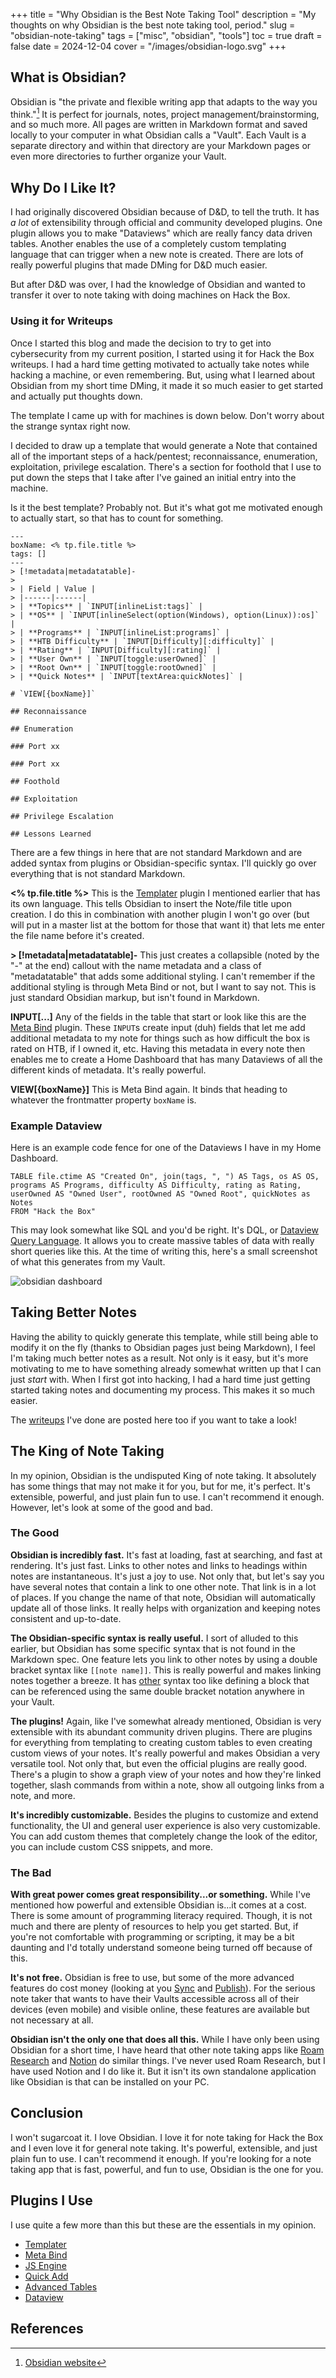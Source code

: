 +++
title = "Why Obsidian is the Best Note Taking Tool"
description = "My thoughts on why Obsidian is the best note taking tool, period."
slug = "obsidian-note-taking"
tags = ["misc", "obsidian", "tools"]
toc = true
draft = false
date = 2024-12-04
cover = "/images/obsidian-logo.svg"
+++

## What is Obsidian?

Obsidian is "the private and flexible writing app that adapts to the way you think."[^1] It is perfect for journals, notes, project management/brainstorming, and so much more. All pages are written in Markdown format and saved locally to your computer in what Obsidian calls a "Vault". Each Vault is a separate directory and within that directory are your Markdown pages or even more directories to further organize your Vault.

## Why Do I Like It?

I had originally discovered Obsidian because of D&D, to tell the truth. It has _a lot_ of extensibility through official and community developed plugins. One plugin allows you to make "Dataviews" which are really fancy data driven tables. Another enables the use of a completely custom templating language that can trigger when a new note is created. There are lots of really powerful plugins that made DMing for D&D much easier.

But after D&D was over, I had the knowledge of Obsidian and wanted to transfer it over to note taking with doing machines on Hack the Box.

### Using it for Writeups

Once I started this blog and made the decision to try to get into cybersecurity from my current position, I started using it for Hack the Box writeups. I had a hard time getting motivated to actually take notes while hacking a machine, or even remembering. But, using what I learned about Obsidian from my short time DMing, it made it so much easier to get started and actually put thoughts down.

The template I came up with for machines is down below. Don't worry about the strange syntax right now.

I decided to draw up a template that would generate a Note that contained all of the important steps of a hack/pentest; reconnaissance, enumeration, exploitation, privilege escalation. There's a section for foothold that I use to put down the steps that I take after I've gained an initial entry into the machine.

Is it the best template? Probably not. But it's what got me motivated enough to actually start, so that has to count for something.

```obsidian
---
boxName: <% tp.file.title %>
tags: []
---
> [!metadata|metadatatable]-
>
> | Field | Value |
> |------|------|
> | **Topics** | `INPUT[inlineList:tags]` |
> | **OS** | `INPUT[inlineSelect(option(Windows), option(Linux)):os]` |
> | **Programs** | `INPUT[inlineList:programs]` |
> | **HTB Difficulty** | `INPUT[Difficulty][:difficulty]` |
> | **Rating** | `INPUT[Difficulty][:rating]` |
> | **User Own** | `INPUT[toggle:userOwned]` |
> | **Root Own** | `INPUT[toggle:rootOwned]` |
> | **Quick Notes** | `INPUT[textArea:quickNotes]` |

# `VIEW[{boxName}]`

## Reconnaissance

## Enumeration

### Port xx

### Port xx

## Foothold

## Exploitation

## Privilege Escalation

## Lessons Learned
```

There are a few things in here that are not standard Markdown and are added syntax from plugins or Obsidian-specific syntax. I'll quickly go over everything that is not standard Markdown.

**<% tp.file.title %>**
This is the [Templater](https://silentvoid13.github.io/Templater/introduction.html) plugin I mentioned earlier that has its own language. This tells Obsidian to insert the Note/file title upon creation. I do this in combination with another plugin I won't go over (but will put in a master list at the bottom for those that want it) that lets me enter the file name before it's created.

**> [!metadata|metadatatable]-**
This just creates a collapsible (noted by the "-" at the end) callout with the name metadata and a class of "metadatatable" that adds some additional styling. I can't remember if the additional styling is through Meta Bind or not, but I want to say not. This is just standard Obsidian markup, but isn't found in Markdown.

**INPUT[...]**
Any of the fields in the table that start or look like this are the [Meta Bind](https://www.moritzjung.dev/obsidian-meta-bind-plugin-docs/) plugin. These `INPUT`s create input (duh) fields that let me add additional metadata to my note for things such as how difficult the box is rated on HTB, if I owned it, etc. Having this metadata in every note then enables me to create a Home Dashboard that has many Dataviews of all the different kinds of metadata. It's really powerful.

**VIEW[{boxName}]**
This is Meta Bind again. It binds that heading to whatever the frontmatter property `boxName` is.

### Example Dataview

Here is an example code fence for one of the Dataviews I have in my Home Dashboard.

```dataview "Example"
TABLE file.ctime AS "Created On", join(tags, ", ") AS Tags, os AS OS, programs AS Programs, difficulty AS Difficulty, rating as Rating, userOwned AS "Owned User", rootOwned AS "Owned Root", quickNotes as Notes
FROM "Hack the Box"
```

This may look somewhat like SQL and you'd be right. It's DQL, or [Dataview Query Language](https://blacksmithgu.github.io/obsidian-dataview/queries/structure/). It allows you to create massive tables of data with really short queries like this. At the time of writing this, here's a small screenshot of what this generates from my Vault.

![obsidian dashboard](/images/obsidian-dashboard.png)

## Taking Better Notes

Having the ability to quickly generate this template, while still being able to modify it on the fly (thanks to Obsidian pages just being Markdown), I feel I'm taking much better notes as a result. Not only is it easy, but it's more motivating to me to have something already somewhat written up that I can just _start_ with. When I first got into hacking, I had a hard time just getting started taking notes and documenting my process. This makes it so much easier.

The [writeups](/tags/writeup) I've done are posted here too if you want to take a look!

## The King of Note Taking

In my opinion, Obsidian is the undisputed King of note taking. It absolutely has some things that may not make it for you, but for me, it's perfect. It's extensible, powerful, and just plain fun to use. I can't recommend it enough. However, let's look at some of the good and bad.

### The Good

**Obsidian is incredibly fast.** It's fast at loading, fast at searching, and fast at rendering. It's just fast. Links to other notes and links to headings within notes are instantaneous. It's just a joy to use. Not only that, but let's say you have several notes that contain a link to one other note. That link is in a lot of places. If you change the name of that note, Obsidian will automatically update all of those links. It really helps with organization and keeping notes consistent and up-to-date.

**The Obsidian-specific syntax is really useful.** I sort of alluded to this earlier, but Obsidian has some specific syntax that is not found in the Markdown spec. One feature lets you link to other notes by using a double bracket syntax like `[[note name]]`. This is really powerful and makes linking notes together a breeze. It has [other](https://help.obsidian.md/Editing+and+formatting/Obsidian+Flavored+Markdown) syntax too like defining a block that can be referenced using the same double bracket notation anywhere in your Vault.

**The plugins!** Again, like I've somewhat already mentioned, Obsidian is very extensible with its abundant community driven plugins. There are plugins for everything from templating to creating custom tables to even creating custom views of your notes. It's really powerful and makes Obsidian a very versatile tool. Not only that, but even the official plugins are really good. There's a plugin to show a graph view of your notes and how they're linked together, slash commands from within a note, show all outgoing links from a note, and more.

**It's incredibly customizable.** Besides the plugins to customize and extend functionality, the UI and general user experience is also very customizable. You can add custom themes that completely change the look of the editor, you can include custom CSS snippets, and more.

### The Bad

**With great power comes great responsibility...or something.** While I've mentioned how powerful and extensible Obsidian is...it comes at a cost. There is some amount of programming literacy required. Though, it is not much and there are plenty of resources to help you get started. But, if you're not comfortable with programming or scripting, it may be a bit daunting and I'd totally understand someone being turned off because of this.

**It's not free.** Obsidian is free to use, but some of the more advanced features do cost money (looking at you [Sync](https://help.obsidian.md/Obsidian+Sync/Introduction+to+Obsidian+Sync) and [Publish](https://help.obsidian.md/Obsidian+Publish/Introduction+to+Obsidian+Publish)). For the serious note taker that wants to have their Vaults accessible across all of their devices (even mobile) and visible online, these features are available but not necessary at all.

**Obsidian isn't the only one that does all this.** While I have only been using Obsidian for a short time, I have heard that other note taking apps like [Roam Research](https://roamresearch.com/) and [Notion](https://www.notion.so/) do similar things. I've never used Roam Research, but I have used Notion and I do like it. But it isn't its own standalone application like Obsidian is that can be installed on your PC.

## Conclusion

I won't sugarcoat it. I love Obsidian. I love it for note taking for Hack the Box and I even love it for general note taking. It's powerful, extensible, and just plain fun to use. I can't recommend it enough. If you're looking for a note taking app that is fast, powerful, and fun to use, Obsidian is the one for you.

## Plugins I Use

I use quite a few more than this but these are the essentials in my opinion.

- [Templater](https://silentvoid13.github.io/Templater/introduction.html)
- [Meta Bind](https://www.moritzjung.dev/obsidian-meta-bind-plugin-docs/)
- [JS Engine](https://github.com/mProjectsCode/obsidian-js-engine-plugin)
- [Quick Add](https://github.com/chhoumann/quickadd)
- [Advanced Tables](https://github.com/tgrosinger/advanced-tables-obsidian)
- [Dataview](https://github.com/blacksmithgu/obsidian-dataview)

## References

[^1]: [Obsidian website](https://obsidian.md/)
